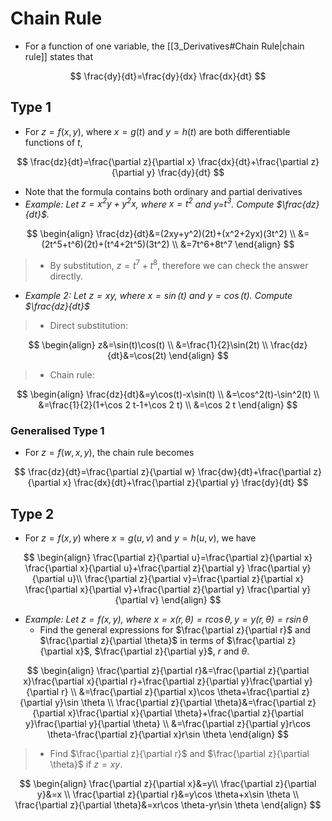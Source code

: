# Chain Rule

- For a function of one variable, the [[3_Derivatives#Chain Rule|chain rule]] states that

$$
\frac{dy}{dt}=\frac{dy}{dx} \frac{dx}{dt}
$$

## Type 1

- For $z = f(x, y)$, where $x = g(t)$ and $y = h(t)$ are both differentiable functions of $t$,

$$
\frac{dz}{dt}=\frac{\partial z}{\partial x} \frac{dx}{dt}+\frac{\partial z}{\partial y} \frac{dy}{dt}
$$

- Note that the formula contains both ordinary and partial derivatives
- *Example: Let $z=x^2y+y^2x$, where $x=t^2$ and y=$t^3$. Compute $\frac{dz}{dt}$.*

$$
\begin{align}
\frac{dz}{dt}&=(2xy+y^2)(2t)+(x^2+2yx)(3t^2) \\
&=(2t^5+t^6)(2t)+(t^4+2t^5)(3t^2) \\
&=7t^6+8t^7
\end{align}
$$
>
> - By substitution, $z=t^7+t^8$, therefore we can check the answer directly.
>
- *Example 2: Let $z=xy$, where $x=\sin(t)$ and $y=\cos(t)$. Compute $\frac{dz}{dt}$*
>
> - Direct substitution:
>
$$
\begin{align}
z&=\sin(t)\cos(t) \\
&=\frac{1}{2}\sin(2t) \\
\frac{dz}{dt}&=\cos(2t)
\end{align}
$$
>
> - Chain rule:
>
$$
\begin{align}
\frac{dz}{dt}&=y\cos(t)-x\sin(t) \\
&=\cos^2(t)-\sin^2(t) \\
&=\frac{1}{2}(1+\cos 2 t-1+\cos 2 t) \\
&=\cos 2 t
\end{align}
$$

### Generalised Type 1

- For $z=f(w,x,y)$, the chain rule becomes

$$
\frac{dz}{dt}=\frac{\partial z}{\partial w} \frac{dw}{dt}+\frac{\partial z}{\partial x} \frac{dx}{dt}+\frac{\partial z}{\partial y} \frac{dy}{dt}
$$

## Type 2

- For $z=f(x,y)$ where $x=g(u,v)$ and $y=h(u,v)$, we have

$$
\begin{align}
\frac{\partial z}{\partial u}=\frac{\partial z}{\partial x} \frac{\partial x}{\partial u}+\frac{\partial z}{\partial y} \frac{\partial y}{\partial u}\\
\frac{\partial z}{\partial v}=\frac{\partial z}{\partial x} \frac{\partial x}{\partial v}+\frac{\partial z}{\partial y} \frac{\partial y}{\partial v}
\end{align}
$$

- *Example: Let $z=f(x,y)$, where $x=x(r,\theta)=r\cos \theta,y=y(r,\theta)=r\sin \theta$*
    - Find the general expressions for $\frac{\partial z}{\partial r}$ and $\frac{\partial z}{\partial \theta}$ in terms of $\frac{\partial z}{\partial x}$, $\frac{\partial z}{\partial y}$, $r$ and $\theta$.

$$
\begin{align}
\frac{\partial z}{\partial r}&=\frac{\partial z}{\partial x}\frac{\partial x}{\partial r}+\frac{\partial z}{\partial y}\frac{\partial y}{\partial r} \\
&=\frac{\partial z}{\partial x}\cos \theta+\frac{\partial z}{\partial y}\sin \theta \\
\frac{\partial z}{\partial \theta}&=\frac{\partial z}{\partial x}\frac{\partial x}{\partial \theta}+\frac{\partial z}{\partial y}\frac{\partial y}{\partial \theta} \\
&=\frac{\partial z}{\partial y}r\cos \theta-\frac{\partial z}{\partial x}r\sin \theta
\end{align}
$$
>
> - Find $\frac{\partial z}{\partial r}$ and $\frac{\partial z}{\partial \theta}$ if $z=xy$.
>
$$
\begin{align}
\frac{\partial z}{\partial x}&=y\\
\frac{\partial z}{\partial y}&=x \\
\frac{\partial z}{\partial r}&=y\cos \theta+x\sin \theta \\
\frac{\partial z}{\partial \theta}&=xr\cos \theta-yr\sin \theta
\end{align}
$$
